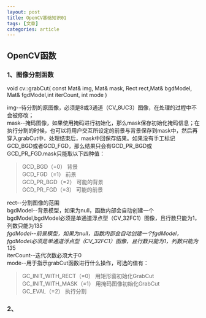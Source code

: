 ```yaml
---
layout: post
title: OpenCV基础知识01
tags: [文章]
categories: article
---
```



## OpenCV函数

### 1、图像分割函数    
void cv::grabCut( const Mat& img, Mat& mask, Rect rect,Mat& bgdModel, Mat& fgdModel,int iterCount, int mode )   
   
img--待分割的原图像，必须是8或3通道（CV_8UC3）图像，在处理的过程中不会被修改；    
mask--掩码图像，如果使用掩码进行初始化，那么mask保存初始化掩码信息；在执行分割的时候，也可以将用户交互所设定的前景与背景保存到mask中，然后再穿入grabCut中，处理结束后，mask中回保存结果。如果没有手工标记GCD_BGD或者GCD_FGD，那么结果只会有GCD_PR_BGD或GCD_PR_FGD.mask只能取以下四种值：   
> GCD_BGD（=0） 背景    
> GCD_FGD（=1） 前景    
> GCD_PR_BGD（=2） 可能的背景    
> GCD_PR_FGD（=3） 可能的前景    

rect--分割图像的范围   
bgdModel--背景模型，如果为null，函数内部会自动创建一个bgdModel,bgdModel必须是单通道浮点型（CV_32FC1）图像，且行数只能为1，列数只能为13*5      
fgdModel--前景模型，如果为null，函数内部会自动创建一个fgdModel，fgdModel必须是单通道浮点型（CV_32FC1）图像，且行数只能为1，列数只能为13*5   
iterCount--迭代次数必须大于0    
mode--用于指示grabCut函数进行什么操作，可选的值有：     
> GC_INIT_WITH_RECT（=0）  用矩形窗初始化GrabCut   
> GC_INIT_WITH_MASK（=1）  用掩码图像初始化GrabCut   
> GC_EVAL（=2） 执行分割   

### 2、
